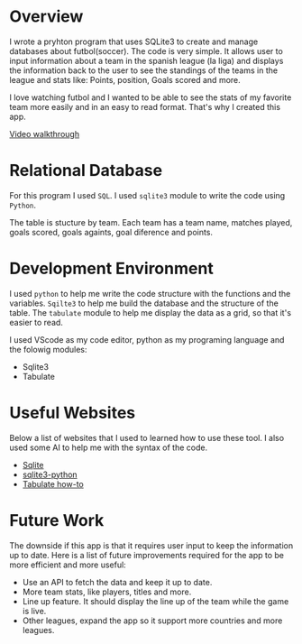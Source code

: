 # Overview

I wrote a pryhton program that uses SQLite3 to create and manage databases about futbol(soccer). The code is very simple. It allows user to input information about a team in the spanish league (la liga) and displays the information back to the user to see the standings of the teams in the league and stats like: Points, position, Goals scored and more.

I love watching futbol and I wanted to be able to see the stats of my favorite team more easily and in an easy to read format. That's why I created this app.

[Video walkthrough](https://youtu.be/OWhXth0sLQI)

# Relational Database

For this program I used `SQL`. I used `sqlite3` module to write the code using `Python`.

The table is stucture by team. Each team has a team name, matches played, goals scored, goals againts, goal diference and points.

# Development Environment

I used `python` to help me write the code structure with the functions and the variables. `Sqilte3` to help me build the database and the structure of the table. The `tabulate` module to help me display the data as a grid, so that it's easier to read.

I used VScode as my code editor, python as my programing language and the folowig modules:
- Sqlite3
- Tabulate

# Useful Websites

Below a list of websites that I used to learned how to use these tool. I also used some AI to help me with the syntax of the code. 

- [Sqlite](https://www.sqlitetutorial.net/)
- [sqlite3-python](https://docs.python.org/3/library/sqlite3.html)
- [Tabulate how-to](https://pypi.org/project/tabulate/)

# Future Work

The downside if this app is that it requires user input to keep the information up to date. Here is a list of future improvements required for the app to be more efficient and more useful:

- Use an API to fetch the data and keep it up to date.
- More team stats, like players, titles and more.
- Line up feature. It should display the line up of the team while the game is live.
- Other leagues, expand the app so it support more countries and more leagues.
